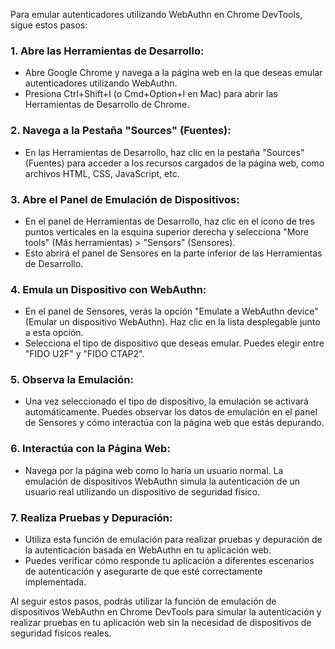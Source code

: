 Para emular autenticadores utilizando WebAuthn en Chrome DevTools, sigue estos pasos:

### 1. Abre las Herramientas de Desarrollo:
- Abre Google Chrome y navega a la página web en la que deseas emular autenticadores utilizando WebAuthn.
- Presiona Ctrl+Shift+I (o Cmd+Option+I en Mac) para abrir las Herramientas de Desarrollo de Chrome.

### 2. Navega a la Pestaña "Sources" (Fuentes):
- En las Herramientas de Desarrollo, haz clic en la pestaña "Sources" (Fuentes) para acceder a los recursos cargados de la página web, como archivos HTML, CSS, JavaScript, etc.

### 3. Abre el Panel de Emulación de Dispositivos:
- En el panel de Herramientas de Desarrollo, haz clic en el icono de tres puntos verticales en la esquina superior derecha y selecciona "More tools" (Más herramientas) > "Sensors" (Sensores).
- Esto abrirá el panel de Sensores en la parte inferior de las Herramientas de Desarrollo.

### 4. Emula un Dispositivo con WebAuthn:
- En el panel de Sensores, verás la opción "Emulate a WebAuthn device" (Emular un dispositivo WebAuthn). Haz clic en la lista desplegable junto a esta opción.
- Selecciona el tipo de dispositivo que deseas emular. Puedes elegir entre "FIDO U2F" y "FIDO CTAP2".

### 5. Observa la Emulación:
- Una vez seleccionado el tipo de dispositivo, la emulación se activará automáticamente. Puedes observar los datos de emulación en el panel de Sensores y cómo interactúa con la página web que estás depurando.

### 6. Interactúa con la Página Web:
- Navega por la página web como lo haría un usuario normal. La emulación de dispositivos WebAuthn simula la autenticación de un usuario real utilizando un dispositivo de seguridad físico.

### 7. Realiza Pruebas y Depuración:
- Utiliza esta función de emulación para realizar pruebas y depuración de la autenticación basada en WebAuthn en tu aplicación web.
- Puedes verificar cómo responde tu aplicación a diferentes escenarios de autenticación y asegurarte de que esté correctamente implementada.

Al seguir estos pasos, podrás utilizar la función de emulación de dispositivos WebAuthn en Chrome DevTools para simular la autenticación y realizar pruebas en tu aplicación web sin la necesidad de dispositivos de seguridad físicos reales.